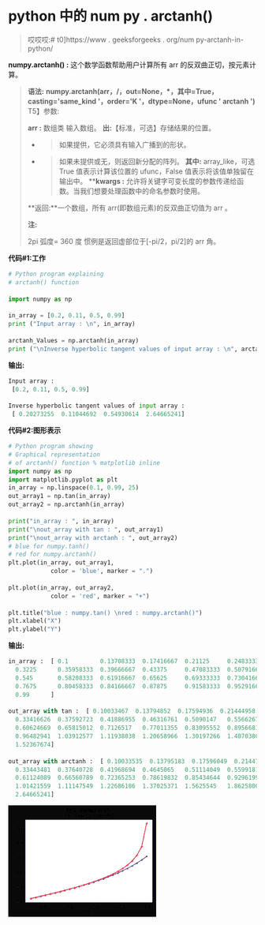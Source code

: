 # python 中的 num py . arctanh()

> 哎哎哎:# t0]https://www . geeksforgeeks . org/num py-arctanh-in-python/

**numpy.arctanh() :** 这个数学函数帮助用户计算所有 arr 的反双曲正切，按元素计算。

> **语法:** **numpy.arctanh(arr，/，out=None，*，其中=True，casting='same_kind '，order='K '，dtype=None，ufunc ' arctanh ')**
> T5】参数:
> 
> **arr :** 数组类
> 输入数组。
> **出:**【标准，可选】存储结果的位置。
> - >如果提供，它必须具有输入广播到的形状。
> - >如果未提供或无，则返回新分配的阵列。
> **其中:** array_like，可选
> True 值表示计算该位置的 ufunc，False 值表示将该值单独留在输出中。
> ****kwargs :** 允许将关键字可变长度的参数传递给函数。当我们想要处理函数中的命名参数时使用。
> 
> **返回:**一个数组，所有 arr(即数组元素)的反双曲正切值为 arr
> 。
> 
> **注:**
> 
> 2pi 弧度= 360 度
> 惯例是返回虚部位于[-pi/2，pi/2]的 arr 角。

**代码#1:工作**

```py
# Python program explaining
# arctanh() function

import numpy as np

in_array = [0.2, 0.11, 0.5, 0.99]
print ("Input array : \n", in_array)

arctanh_Values = np.arctanh(in_array)
print ("\nInverse hyperbolic tangent values of input array : \n", arctanh_Values)
```

**输出:**

```py
Input array : 
 [0.2, 0.11, 0.5, 0.99]

Inverse hyperbolic tangent values of input array : 
 [ 0.20273255  0.11044692  0.54930614  2.64665241]
```

**代码#2:图形表示**

```py
# Python program showing
# Graphical representation  
# of arctanh() function % matplotlib inline 
import numpy as np
import matplotlib.pyplot as plt
in_array = np.linspace(0.1, 0.99, 25)
out_array1 = np.tan(in_array)
out_array2 = np.arctanh(in_array)

print("in_array : ", in_array)
print("\nout_array with tan : ", out_array1)
print("\nout_array with arctanh : ", out_array2)
# blue for numpy.tanh() 
# red for numpy.arctanh()
plt.plot(in_array, out_array1,
            color = 'blue', marker = ".")

plt.plot(in_array, out_array2,
            color = 'red', marker = "+")

plt.title("blue : numpy.tan() \nred : numpy.arctanh()")
plt.xlabel("X")
plt.ylabel("Y")
```

**输出:**

```py
in_array :  [ 0.1         0.13708333  0.17416667  0.21125     0.24833333  0.28541667
  0.3225      0.35958333  0.39666667  0.43375     0.47083333  0.50791667
  0.545       0.58208333  0.61916667  0.65625     0.69333333  0.73041667
  0.7675      0.80458333  0.84166667  0.87875     0.91583333  0.95291667
  0.99      ]

out_array with tan :  [ 0.10033467  0.13794852  0.17594936  0.21444958  0.25356734  0.29342809
  0.33416626  0.37592723  0.41886955  0.46316761  0.5090147   0.55662672
  0.60624669  0.65815012  0.7126517   0.77011355  0.83095552  0.89566817
  0.96482941  1.03912577  1.11938038  1.20658966  1.30197266  1.40703805
  1.52367674]

out_array with arctanh :  [ 0.10033535  0.13795183  0.17596049  0.21447937  0.25363582  0.29356929
  0.33443481  0.37640728  0.41968694  0.4645065   0.51114049  0.5599181
  0.61124089  0.66560789  0.72365253  0.78619832  0.85434644  0.92961997
  1.01421559  1.11147549  1.22686186  1.37025371  1.5625545   1.86258009
  2.64665241]

```

![](img/fc471259d13f1c4fbe6024caff201d4b.png)